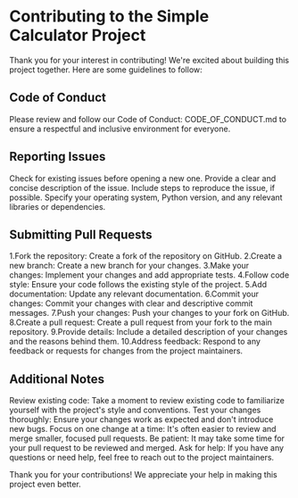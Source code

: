  # Contributing to the Simple Calculator Project
Thank you for your interest in contributing! We're excited about building this project together.
Here are some guidelines to follow:
## Code of Conduct
Please review and follow our Code of Conduct: CODE_OF_CONDUCT.md to ensure a respectful and inclusive environment for everyone.
## Reporting Issues
Check for existing issues before opening a new one.
Provide a clear and concise description of the issue.
Include steps to reproduce the issue, if possible.
Specify your operating system, Python version, and any relevant libraries or dependencies.

## Submitting Pull Requests
1.Fork the repository: Create a fork of the repository on GitHub.
2.Create a new branch: Create a new branch for your changes.
3.Make your changes: Implement your changes and add appropriate tests.
4.Follow code style: Ensure your code follows the existing style of the project.
5.Add documentation: Update any relevant documentation.
6.Commit your changes: Commit your changes with clear and descriptive commit messages.
7.Push your changes: Push your changes to your fork on GitHub.
8.Create a pull request: Create a pull request from your fork to the main repository.
9.Provide details: Include a detailed description of your changes and the reasons behind them.
10.Address feedback: Respond to any feedback or requests for changes from the project maintainers.

## Additional Notes
Review existing code: Take a moment to review existing code to familiarize yourself with the project's style and conventions.
Test your changes thoroughly: Ensure your changes work as expected and don't introduce new bugs.
Focus on one change at a time: It's often easier to review and merge smaller, focused pull requests.
Be patient: It may take some time for your pull request to be reviewed and merged.
Ask for help: If you have any questions or need help, feel free to reach out to the project maintainers.

Thank you for your contributions! We appreciate your help in making this project even better.
